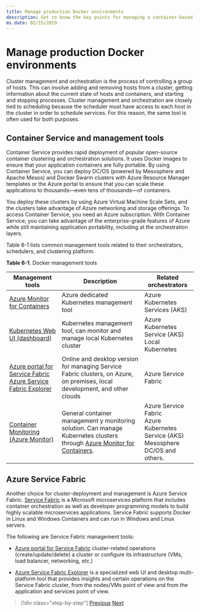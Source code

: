 ```yaml
---
title: Manage production Docker environments
description: Get to know the key points for managing a container-based production environment.
ms.date: 02/15/2019
---
```

# Manage production Docker environments

Cluster management and orchestration is the process of controlling a group of hosts. This can involve adding and removing hosts from a cluster, getting information about the current state of hosts and containers, and starting and stopping processes. Cluster management and orchestration are closely tied to scheduling because the scheduler must have access to each host in the cluster in order to schedule services. For this reason, the same tool is often used for both purposes.

## Container Service and management tools

Container Service provides rapid deployment of popular open-source container clustering and orchestration solutions. It uses Docker images to ensure that your application containers are fully portable. By using Container Service, you can deploy DC/OS (powered by Mesosphere and Apache Mesos) and Docker Swarm clusters with Azure Resource Manager templates or the Azure portal to ensure that you can scale these applications to thousands—even tens of thousands—of containers.

You deploy these clusters by using Azure Virtual Machine Scale Sets, and the clusters take advantage of Azure networking and storage offerings. To access Container Service, you need an Azure subscription. With Container Service, you can take advantage of the enterprise-grade features of Azure while still maintaining application portability, including at the orchestration layers.

Table 6-1 lists common management tools related to their orchestrators, schedulers, and clustering platform.

**Table 6-1**. Docker management tools

| Management tools | Description | Related orchestrators |
|------------------|-------------|-----------------------|
| [Azure Monitor for Containers](https://docs.microsoft.com/azure/monitoring/monitoring-container-insights-overview) | Azure dedicated Kubernetes management tool | Azure Kubernetes Services (AKS) |
| [Kubernetes Web UI (dashboard)](https://kubernetes.io/docs/tasks/access-application-cluster/web-ui-dashboard/) | Kubernetes management tool, can monitor and manage local Kubernetes cluster | Azure Kubernetes Service (AKS)<br/>Local Kubernetes |
| [Azure portal for Service Fabric](https://docs.microsoft.com/azure/service-fabric/service-fabric-cluster-creation-via-portal)<br/>[Azure Service Fabric Explorer](https://docs.microsoft.com/azure/service-fabric/service-fabric-visualizing-your-cluster) | Online and desktop version for managing Service Fabric clusters, on Azure, on premises, local development, and other clouds | Azure Service Fabric |
| [Container Monitoring (Azure Monitor)](https://docs.microsoft.com/azure/azure-monitor/insights/containers) | General container management y monitoring solution. Can manage Kubernetes clusters through [Azure Monitor for Containers](https://docs.microsoft.com/azure/monitoring/monitoring-container-insights-overview). | Azure Service Fabric<br/>Azure Kubernetes Service (AKS)<br/>Mesosphere DC/OS and others. |

## Azure Service Fabric

Another choice for cluster-deployment and management is Azure Service Fabric. [Service Fabric](https://azure.microsoft.com/services/service-fabric/) is a Microsoft microservices platform that includes container orchestration as well as developer programming models to build highly scalable microservices applications. Service Fabric supports Docker in Linux and Windows Containers and can run in Windows and Linux servers.

The following are Service Fabric management tools:

- [Azure portal for Service Fabric](https://docs.microsoft.com/azure/service-fabric/service-fabric-cluster-creation-via-portal) cluster-related operations (create/update/delete) a cluster or configure its infrastructure (VMs, load balancer, networking, etc.)

- [Azure Service Fabric Explorer](https://docs.microsoft.com/azure/service-fabric/service-fabric-visualizing-your-cluster) is a specialized web UI and desktop multi-platform tool that provides insights and certain operations on the Service Fabric cluster, from the nodes/VMs point of view and from the application and services point of view.

>[!div class="step-by-step"]
>[Previous](run-microservices-based-applications-in-production.md)
>[Next](monitor-containerized-application-services.md)
